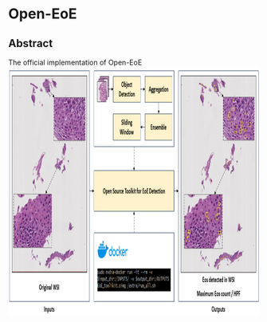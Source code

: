# Open-EoE

## Abstract
The official implementation of Open-EoE
<img src='doc/overview.png' align="center" height="500px">
